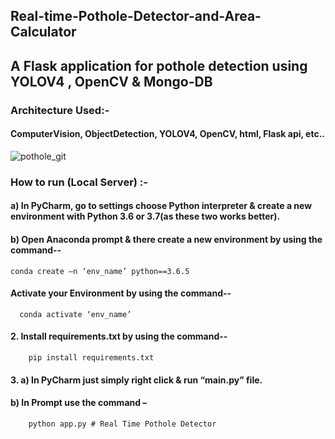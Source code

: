 ## Real-time-Pothole-Detector-and-Area-Calculator

## A Flask application for pothole detection using YOLOV4 , OpenCV &amp; Mongo-DB

### Architecture Used:-
   #### ComputerVision, ObjectDetection, YOLOV4, OpenCV, html, Flask api, etc..


![pothole_git](https://user-images.githubusercontent.com/52413661/133123628-bce3c5d8-8d25-4af7-b024-a46453f2a8d2.gif)

### How to run (Local Server) :-
#### a) In PyCharm, go to settings choose Python interpreter & create a new environment with Python 3.6 or 3.7(as these two works better).

#### b) Open Anaconda prompt & there create a new environment by using the command--
	conda create –n ‘env_name’ python==3.6.5

#### Activate your Environment by using the command--
      conda activate ‘env_name’

#### 2. Install requirements.txt by using the command--
        pip install requirements.txt

#### 3. a) In PyCharm just simply right click & run “main.py” file.

#### b) In Prompt use the command –
        python app.py # Real Time Pothole Detector
